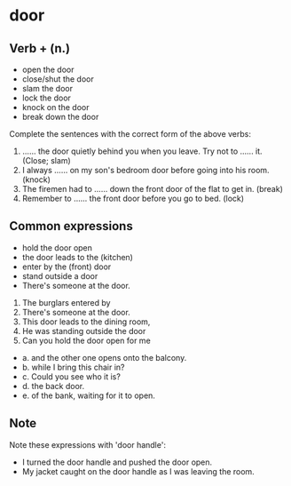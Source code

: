 # door

## Verb + (n.)

- open the door
- close/shut the door
- slam the door
- lock the door
- knock on the door
- break down the door

Complete the sentences with the correct form of the above verbs:

1. ...... the door quietly behind you when you leave. Try not to ...... it. (Close; slam)
2. I always ...... on my son's bedroom door before going into his room. (knock)
3. The firemen had to ...... down the front door of the flat to get in. (break)
4. Remember to ...... the front door before you go to bed. (lock)

## Common expressions

- hold the door open
- the door leads to the (kitchen)
- enter by the (front) door
- stand outside a door
- There's someone at the door.

1. The burglars entered by
2. There's someone at the door.
3. This door leads to the dining room,
4. He was standing outside the door
5. Can you hold the door open for me

- a. and the other one opens onto the balcony.
- b. while I bring this chair in?
- c. Could you see who it is?
- d. the back door.
- e. of the bank, waiting for it to open.

## Note

Note these expressions with 'door handle':

- I turned the door handle and pushed the door open.
- My jacket caught on the door handle as I was leaving the room.
